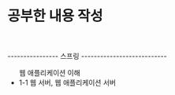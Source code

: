 <h1> 공부한 내용 작성 </h1>
</br>
</br>
---------------- 스프링 ---------------------------
<ul> 웹 애플리케이션 이해
  <li> 1-1 웹 서버, 웹 애플리케이션 서버 </li>
  
</ul>







